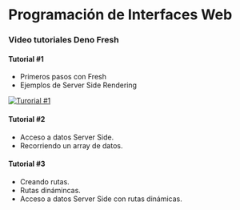 # Programación de Interfaces Web

### Video tutoriales Deno Fresh

#### Tutorial #1

- Primeros pasos con Fresh
- Ejemplos de Server Side Rendering

[![Turorial #1](http://img.youtube.com/vi/0GuSxDagyVk/0.jpg)](http://www.youtube.com/watch?v=0GuSxDagyVk)

#### Tutorial #2

- Acceso a datos Server Side.
- Recorriendo un array de datos.

#### Tutorial #3

- Creando rutas.
- Rutas dinámincas.
- Acceso a datos Server Side con rutas dinámicas.
